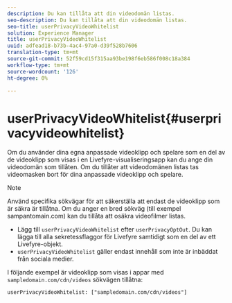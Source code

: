 ```yaml
---
description: Du kan tillåta att din videodomän listas.
seo-description: Du kan tillåta att din videodomän listas.
seo-title: userPrivacyVideoWhitelist
solution: Experience Manager
title: userPrivacyVideoWhitelist
uuid: adfead18-b73b-4ac4-97a0-d39f528b7606
translation-type: tm+mt
source-git-commit: 52f59cd15f315aa93be198f6eb586f008c18a384
workflow-type: tm+mt
source-wordcount: '126'
ht-degree: 0%

---
```



# userPrivacyVideoWhitelist{#userprivacyvideowhitelist}

Om du använder dina egna anpassade videoklipp och spelare som en del av de videoklipp som visas i en Livefyre-visualiseringsapp kan du ange din videodomän som tillåten. Om du tillåter att videodomänen listas tas videomasken bort för dina anpassade videoklipp och spelare.

>[!NOTE]
>
>Använd specifika sökvägar för att säkerställa att endast de videoklipp som är säkra är tillåtna. Om du anger en bred sökväg (till exempel sampantomain.com) kan du tillåta att osäkra videofilmer listas.

* Lägg till `userPrivacyVideoWhitelist` efter `userPrivacyOptOut`. Du kan lägga till alla sekretessflaggor för Livefyre samtidigt som en del av ett Livefyre-objekt.
* `userPrivacyVideoWhitelist` gäller endast innehåll som inte är inbäddat från sociala medier.

I följande exempel är videoklipp som visas i appar med `sampledomain.com/cdn/videos` sökvägen tillåtna:

```
userPrivacyVideoWhitelist: ["sampledomain.com/cdn/videos"]
```
